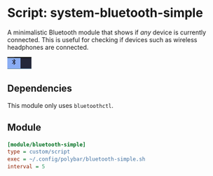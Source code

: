 # Script: system-bluetooth-simple

A minimalistic Bluetooth module that shows if _any_ device is currently connected. This is useful for checking if devices such as wireless headphones are connected.

![simple-bluetooth-module](screenshots/1.png)

## Dependencies

This module only uses `bluetoothctl`.

## Module

```ini
[module/bluetooth-simple]
type = custom/script
exec = ~/.config/polybar/bluetooth-simple.sh
interval = 5
```

